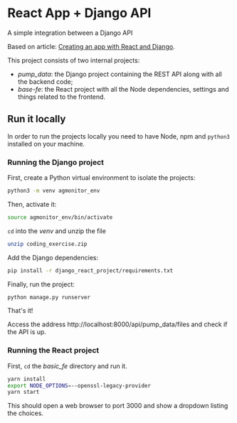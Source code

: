 # React App + Django API

A simple integration between a Django API

Based on article: [Creating an app with React and Django](https://blog.logrocket.com/creating-an-app-with-react-and-django/).

This project consists of two internal projects:

- *pump_data*: the Django project containing the REST API along with all the backend code;
- *base-fe*: the React project with all the Node dependencies, settings and things related to the frontend.

## Run it locally

In order to run the projects locally you need to have Node, npm and `python3` installed on your machine.

### Running the Django project

First, create a Python virtual environment to isolate the projects:

```bash
python3 -m venv agmonitor_env
```

Then, activate it:

```bash
source agmonitor_env/bin/activate
```

`cd` into the _venv_ and unzip the file

```bash
unzip coding_exercise.zip
```

Add the Django dependencies:

```bash
pip install -r django_react_project/requirements.txt
```

Finally, run the project:

```bash
python manage.py runserver
```

That's it!

Access the address http://localhost:8000/api/pump_data/files and check if the API is up.

### Running the React project

First, `cd` the _basic_fe_ directory and run it.  

```bash
yarn install
export NODE_OPTIONS=--openssl-legacy-provider
yarn start
```

This should open a web browser to port 3000 and show a dropdown listing the choices.

